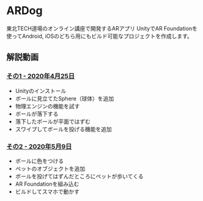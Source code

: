 # ARDog
東北TECH道場のオンライン講座で開発するARアプリ
UnityでAR Foundationを使ってAndroid, iOSのどちら用にもビルド可能なプロジェクトを作成します。

## 解説動画
### [その1 - 2020年4月25日](https://youtu.be/U9QHflTYNVQ)

- Unityのインストール
- ボールに見立てたSphere（球体）を追加
- 物理エンジンの機能を試す
- ボールが落下する
- 落下したボールが平面ではずむ
- スワイプしてボールを投げる機能を追加

### [その2 - 2020年5月9日](https://youtu.be/dA0PlZ3UdnQ)

- ボールに色をつける
- ペットのオブジェクトを追加
- ボールを投げてはずんだところにペットが歩いてくる
- AR Foundationを組み込む
- ビルドしてスマホで動かす
